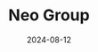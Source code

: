 ---  
layout: startup_page  
title: "Neo Group"  
id: "neogroup.in"  
permalink: "/neogroupneogroup.in08122024/"  
website: "https://neo-group.in/"  
funding_round: ""  
funding_amount: "₹400Cr"  
investors: "MUFG Bank, Euclidean Capital, Peak XV Partners"  
about: "Neo Group is a wealth and asset management startup providing financial advisory and engagement services to high net-worth individuals, ultra HNIs, and multi-family offices. It offers a platform for transaction management and consolidated portfolio reporting across various assets and instruments."  
markets: "Wealth Management, Asset Management, Financial Advisory, Financial Services"  
hq: "Mumbai, Maharashtra, India"  
founded_year: "2021"  
linkedin: "https://www.linkedin.com/company/neo-group9"  
twitter: ""  
instagram: ""  
facebook: ""  
crunchbase: ""  
pitchbook: ""  

date_display: "12-Aug-2024"  
date: "2024-08-12"

# SEO Optimization  
meta_title: "Neo Group -  Funding (₹400Cr)"  
meta_description: "Neo Group, Neo Group is a wealth and asset management startup providing financial advisory and engagement services to high net-worth individuals, ultra HNIs, and..."  
meta_keywords: "Neo Group, Wealth Management, Asset Management, Financial Advisory, Financial Services,  funding"  
canonical_url: "https://startup.projectstartups.com/neogroupneogroup.in08122024/"  
---